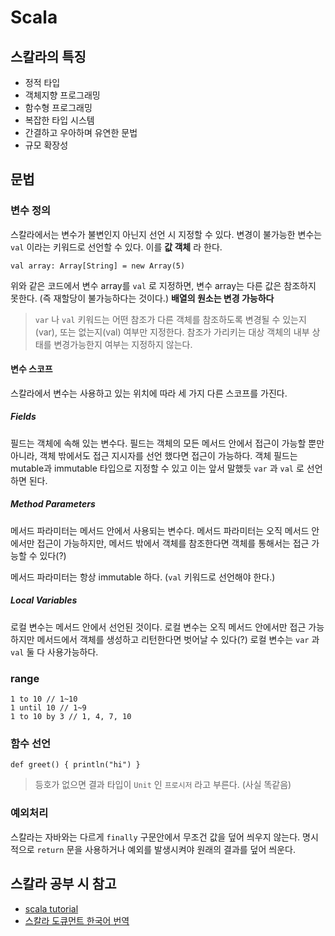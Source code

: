# Scala

## 스칼라의 특징
- 정적 타입
- 객체지향 프로그래밍
- 함수형 프로그래밍
- 복잡한 타입 시스템
- 간결하고 우아하며 유연한 문법
- 규모 확장성

## 문법

### 변수 정의
스칼라에서는 변수가 불변인지 아닌지 선언 시 지정할 수 있다.
변경이 불가능한 변수는 `val` 이라는 키워드로 선언할 수 있다. 이를 __값 객체__ 라 한다.

<pre><code>val array: Array[String] = new Array(5)
</code></pre>

위와 같은 코드에서 변수 array를 `val` 로 지정하면, 변수 array는 다른 값은 참조하지 못한다. (즉 재할당이 불가능하다는 것이다.)
__배열의 원소는 변경 가능하다__

>`var` 나 `val` 키워드는 어떤 참조가 다른 객체를 참조하도록 변경될 수 있는지(var), 또는 없는지(val) 여부만 지정한다. 참조가 가리키는 대상 객체의 내부 상태를 변경가능한지 여부는 지정하지 않는다.

#### 변수 스코프
스칼라에서 변수는 사용하고 있는 위치에 따라 세 가지 다른 스코프를 가진다.

##### Fields
필드는 객체에 속해 있는 변수다. 필드는 객체의 모든 메서드 안에서 접근이 가능할 뿐만 아니라,
객체 밖에서도 접근 지시자를 선언 했다면 접근이 가능하다.
객체 필드는 mutable과 immutable 타입으로 지정할 수 있고 이는 앞서 말했듯 `var` 과 `val` 로 선언하면 된다.

##### Method Parameters
메서드 파라미터는 메서드 안에서 사용되는 변수다. 메서드 파라미터는 오직 메서드 안에서만 접근이 가능하지만, 메서드 밖에서 객체를 참조한다면 객체를 통해서는 접근 가능할 수 있다(?)

메서드 파라미터는 항상 immutable 하다. (`val` 키워드로 선언해야 한다.)

##### Local Variables
로컬 변수는 메서드 안에서 선언된 것이다. 로컬 변수는 오직 메서드 안에서만 접근 가능하지만 메서드에서 객체를 생성하고 리턴한다면 벗어날 수 있다(?) 로컬 변수는 `var` 과 `val` 둘 다 사용가능하다.

### range

<pre><code>1 to 10 // 1~10
1 until 10 // 1~9
1 to 10 by 3 // 1, 4, 7, 10
</code></pre>

### 함수 선언
<pre><code>def greet() { println("hi") }
</code></pre>

>등호가 없으면 결과 타입이 `Unit` 인 `프로시저` 라고 부른다. (사실 똑같음)

### 예외처리
스칼라는 자바와는 다르게 `finally` 구문안에서 무조건 값을 덮어 씌우지 않는다. 명시적으로 `return` 문을 사용하거나 예외를 발생시켜야 원래의 결과를 덮어 씌운다.

## 스칼라 공부 시 참고
- [scala tutorial](https://www.tutorialspoint.com/scala/index.htm)
- [스칼라 도큐먼트 한국어 번역](https://docs.scala-lang.org/ko/tutorials/tour/tour-of-scala.html)
